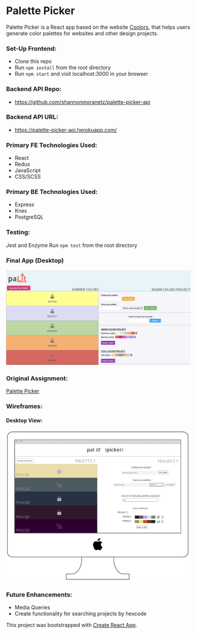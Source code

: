 # Palette Picker
Palette Picker is a React app based on the website [Coolors](https://coolors.co/app), that helps users generate color palettes for websites and other design projects. 

### Set-Up Frontend:
- Clone this repo
- Run `npm install` from the root directory  
- Run `npm start` and visit localhost:3000 in your browser

### Backend API Repo:
- https://github.com/shannonmoranetz/palette-picker-api

### Backend API URL:
- https://palette-picker-api.herokuapp.com/

### Primary FE Technologies Used:
* React
* Redux
* JavaScript
* CSS/SCSS

### Primary BE Technologies Used:
* Express
* Knex
* PostgreSQL

### Testing:
Jest and Enzyme
Run `npm test` from the root directory  

### Final App (Desktop)
![Screenshot-desktop](pallit_picker_desktop.png)

### Original Assignment: 
[Palette Picker](http://frontend.turing.io/projects/palette-picker.html)  

### Wireframes:
#### Desktop View:
![Wireframes-desktop](pallit_picker_ss.png)

### Future Enhancements:
- Media Queries
- Create functionality for searching projects by hexcode

This project was bootstrapped with [Create React App](https://github.com/facebook/create-react-app).
